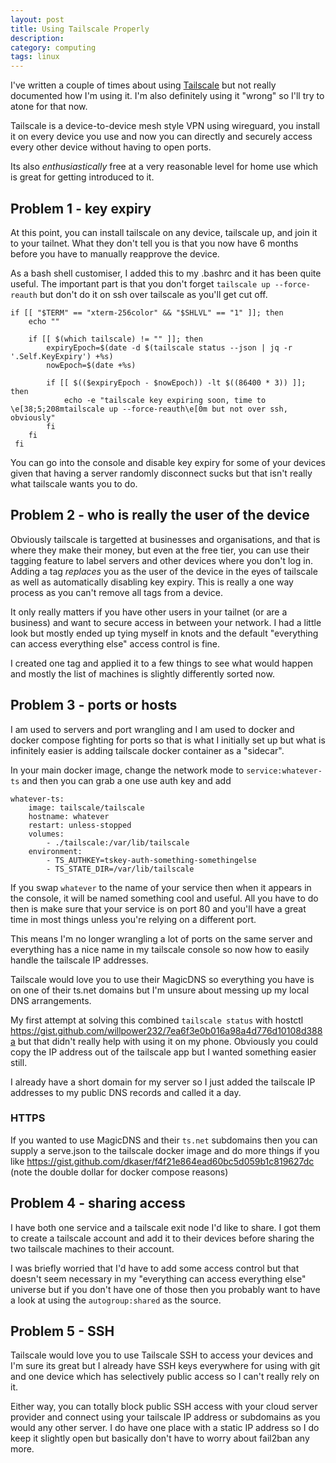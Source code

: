 ```yaml
---
layout: post
title: Using Tailscale Properly
description:
category: computing
tags: linux
---
```


I've written a couple of times about using [Tailscale](https://tailscale.com/) but not really documented how I'm using it. I'm also definitely using it "wrong" so I'll try to atone for that now.

Tailscale is a device-to-device mesh style VPN using wireguard, you install it on every device you use and now you can directly and securely access every other device without having to open ports.

Its also _enthusiastically_ free at a very reasonable level for home use which is great for getting introduced to it.

## Problem 1 - key expiry

At this point, you can install tailscale on any device, tailscale up, and join it to your tailnet. What they don't tell you is that you now have 6 months before you have to manually reapprove the device.

As a bash shell customiser, I added this to my .bashrc and it has been quite useful. The important part is that you don't forget `tailscale up --force-reauth` but don't do it on ssh over tailscale as you'll get cut off.

```
if [[ "$TERM" == "xterm-256color" && "$SHLVL" == "1" ]]; then
	echo ""

	if [[ $(which tailscale) != "" ]]; then
		expiryEpoch=$(date -d $(tailscale status --json | jq -r '.Self.KeyExpiry') +%s)
		nowEpoch=$(date +%s)

		if [[ $(($expiryEpoch - $nowEpoch)) -lt $((86400 * 3)) ]]; then
			echo -e "tailscale key expiring soon, time to \e[38;5;208mtailscale up --force-reauth\e[0m but not over ssh, obviously"
		fi
	fi
 fi
 ```

You can go into the console and disable key expiry for some of your devices given that having a server randomly disconnect sucks but that isn't really what tailscale wants you to do.

## Problem 2 - who is really the user of the device

Obviously tailscale is targetted at businesses and organisations, and that is where they make their money, but even at the free tier, you can use their tagging feature to label servers and other devices where you don't log in. Adding a tag *replaces* you as the user of the device in the eyes of tailscale as well as automatically disabling key expiry. This is really a one way process as you can't remove all tags from a device.

It only really matters if you have other users in your tailnet (or are a business) and want to secure access in between your network. I had a little look but mostly ended up tying myself in knots and the default "everything can access everything else" access control is fine.

I created one tag and applied it to a few things to see what would happen and mostly the list of machines is slightly differently sorted now.

## Problem 3 - ports or hosts

I am used to servers and port wrangling and I am used to docker and docker compose fighting for ports so that is what I initially set up but what is infinitely easier is adding tailscale docker container as a "sidecar".

In your main docker image, change the network mode to `service:whatever-ts` and then you can grab a one use auth key and add

```
whatever-ts:
	image: tailscale/tailscale
	hostname: whatever
	restart: unless-stopped
	volumes:
		- ./tailscale:/var/lib/tailscale
	environment:
		- TS_AUTHKEY=tskey-auth-something-somethingelse
		- TS_STATE_DIR=/var/lib/tailscale
```

If you swap `whatever` to the name of your service then when it appears in the console, it will be named something cool and useful. All you have to do then is make sure that your service is on port 80 and you'll have a great time in most things unless you're relying on a different port.

This means I'm no longer wrangling a lot of ports on the same server and everything has a nice name in my tailscale console so now how to easily handle the tailscale IP addresses.

Tailscale would love you to use their MagicDNS so everything you have is on one of their ts.net domains but I'm unsure about messing up my local DNS arrangements.

My first attempt at solving this combined `tailscale status` with hostctl https://gist.github.com/willpower232/7ea6f3e0b016a98a4d776d10108d388a but that didn't really help with using it on my phone. Obviously you could copy the IP address out of the tailscale app but I wanted something easier still.

I already have a short domain for my server so I just added the tailscale IP addresses to my public DNS records and called it a day.

### HTTPS

If you wanted to use MagicDNS and their `ts.net` subdomains then you can supply a serve.json to the tailscale docker image and do more things if you like https://gist.github.com/dkaser/f4f21e864ead60bc5d059b1c819627dc (note the double dollar for docker compose reasons)

## Problem 4 - sharing access

I have both one service and a tailscale exit node I'd like to share. I got them to create a tailscale account and add it to their devices before sharing the two tailscale machines to their account.

I was briefly worried that I'd have to add some access control but that doesn't seem necessary in my "everything can access everything else" universe but if you don't have one of those then you probably want to have a look at using the `autogroup:shared` as the source.

## Problem 5 - SSH

Tailscale would love you to use Tailscale SSH to access your devices and I'm sure its great but I already have SSH keys everywhere for using with git and one device which has selectively public access so I can't really rely on it.

Either way, you can totally block public SSH access with your cloud server provider and connect using your tailscale IP address or subdomains as you would any other server. I do have one place with a static IP address so I do keep it slightly open but basically don't have to worry about fail2ban any more.
